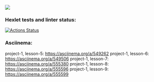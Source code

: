 <a href="https://codeclimate.com/github/OBJS/frontend-project-44/maintainability"><img src="https://api.codeclimate.com/v1/badges/9932eaa1e2d6c4ecc988/maintainability" /></a>

### Hexlet tests and linter status:
[![Actions Status](https://github.com/OBJS/frontend-project-44/workflows/hexlet-check/badge.svg)](https://github.com/OBJS/frontend-project-44/actions)

### Asciinema:
project-1, lesson-5: https://asciinema.org/a/549262
project-1, lesson-6: https://asciinema.org/a/549506
project-1, lesson-7: https://asciinema.org/a/555380
project-1, lesson-8: https://asciinema.org/a/555596
project-1, lesson-9: https://asciinema.org/a/555599